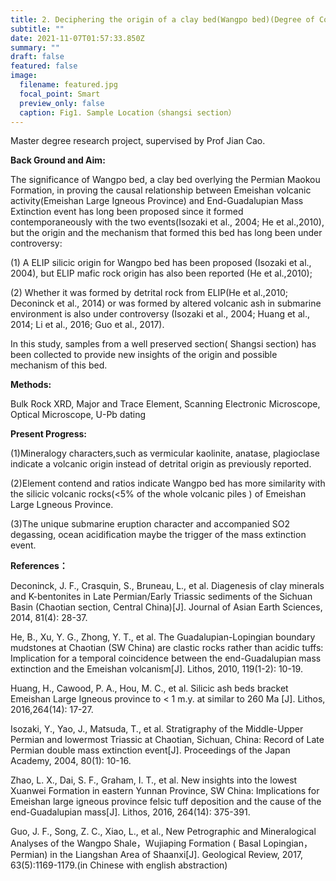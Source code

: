 ```yaml
---
title: 2. Deciphering the origin of a clay bed(Wangpo bed)(Degree of Completion:70%)
subtitle: ""
date: 2021-11-07T01:57:33.850Z
summary: ""
draft: false
featured: false
image:
  filename: featured.jpg
  focal_point: Smart
  preview_only: false
  caption: Fig1. Sample Location（shangsi section）
---
```

Master degree research project, supervised by Prof Jian Cao.

**Back Ground and Aim:**

The significance of Wangpo bed, a clay bed overlying the Permian Maokou Formation, in proving the causal relationship between Emeishan volcanic activity(Emeishan Large Igneous Province) and End-Guadalupian Mass Extinction event has long been proposed since it formed contemporaneously with the two events(Isozaki et al., 2004; He et al.,2010), but the origin  and the mechanism that formed this bed has long been under controversy:

(1) A ELIP silicic origin for Wangpo bed has been proposed (Isozaki et al., 2004), but ELIP mafic rock origin has also been reported (He et al.,2010);

(2) Whether it was formed by detrital rock from ELIP(He et al.,2010; Deconinck et al., 2014) or was formed by altered volcanic ash in submarine environment is also under controversy (Isozaki et al., 2004; Huang et al., 2014; Li et al., 2016; Guo et al., 2017).  

In this study, samples from a well preserved section( Shangsi section) has been collected to provide new insights of the origin and possible mechanism of this bed.

**Methods:**

Bulk Rock XRD, Major and Trace Element, Scanning Electronic Microscope, Optical Microscope, U-Pb dating

**Present Progress:**

(1)Mineralogy characters,such as vermicular  kaolinite, anatase, plagioclase indicate a volcanic origin instead of detrital origin as previously reported. 

(2)Element contend and ratios indicate Wangpo bed has more similarity with the silicic volcanic rocks(<5% of the whole volcanic piles ) of Emeishan Large Lgneous Province.

(3)The unique submarine eruption character and accompanied SO2 degassing,  ocean acidification maybe the trigger of the mass extinction event. 

**References：**

Deconinck, J. F., Crasquin, S., Bruneau, L., et al. Diagenesis of clay minerals and K-bentonites in Late Permian/Early Triassic sediments of the Sichuan Basin (Chaotian section, Central China)\[J]. Journal of Asian Earth Sciences, 2014, 81(4): 28-37.

He, B., Xu, Y. G., Zhong, Y. T., et al. The Guadalupian-Lopingian boundary mudstones at Chaotian (SW China) are clastic rocks rather than acidic tuffs: Implication for a temporal coincidence between the end-Guadalupian mass extinction and the Emeishan volcanism\[J]. Lithos, 2010, 119(1-2): 10-19.

Huang, H., Cawood, P. A., Hou, M. C., et al. Silicic ash beds bracket Emeishan Large Igneous province to < 1 m.y. at similar to 260 Ma \[J]. Lithos, 2016,264(14): 17-27.

Isozaki, Y., Yao, J., Matsuda, T., et al. Stratigraphy of the Middle-Upper Permian and lowermost Triassic at Chaotian, Sichuan, China: Record of Late Permian double mass extinction event\[J]. Proceedings of the Japan Academy, 2004, 80(1): 10-16.

Zhao, L. X., Dai, S. F., Graham, I. T., et al. New insights into the lowest Xuanwei Formation in eastern Yunnan Province, SW China: Implications for Emeishan large igneous province felsic tuff deposition and the cause of the end-Guadalupian mass\[J]. Lithos, 2016, 264(14): 375-391.

Guo, J. F., Song, Z. C., Xiao, L., et al., New Petrographic and Mineralogical Analyses of the Wangpo Shale，Wujiaping Formation ( Basal Lopingian，Permian) in the Liangshan Area of Shaanxi\[J]. Geological Review, 2017, 63(5):1169-1179.(in Chinese with english abstraction)